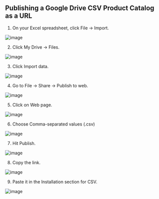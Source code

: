 ## Publishing a Google Drive CSV Product Catalog as a URL


1. On your Excel spreadsheet, click File -> Import.

![image](https://github.com/user-attachments/assets/ced4c6c4-c952-4208-b154-42e90627ee26)


2. Click My Drive -> Files.

![image](https://github.com/user-attachments/assets/98577e6e-8f50-47e6-94ac-eece16896cb1)


3. Click Import data.

![image](https://github.com/user-attachments/assets/b912f111-2e9e-4f2e-aefa-b5351a0e82d6)


4. Go to File -> Share -> Publish to web.

![image](https://github.com/user-attachments/assets/73d00ad4-5ac0-4bf7-ad62-f802dd0d3457)


5. Click on Web page.

![image](https://github.com/user-attachments/assets/a6a1eff1-80f9-466e-a184-819dc830590c)


6. Choose Comma-separated values (.csv)

![image](https://github.com/user-attachments/assets/ee7cda91-fdca-4bd6-8f69-eed02a5b6d36)


7. Hit Publish.

![image](https://github.com/user-attachments/assets/4321c4f3-0ea5-40be-967a-816f0435ce09)


8. Copy the link.

![image](https://github.com/user-attachments/assets/72343c4f-45aa-4df5-8976-6ea1bc2886bc)


9. Paste it in the Installation section for CSV.

![image](https://github.com/user-attachments/assets/46d0d80f-8549-4938-8111-ddbfbd47c6bf)